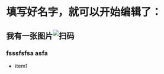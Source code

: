 # 填写好名字，就可以开始编辑了：
## 我有一张图片![扫码](https://img.51miz.com/Element/00/86/19/08/225420b4_E861908_5a3143ca.png)
### fsssfsfsa asfa	  
* item1
  
  

